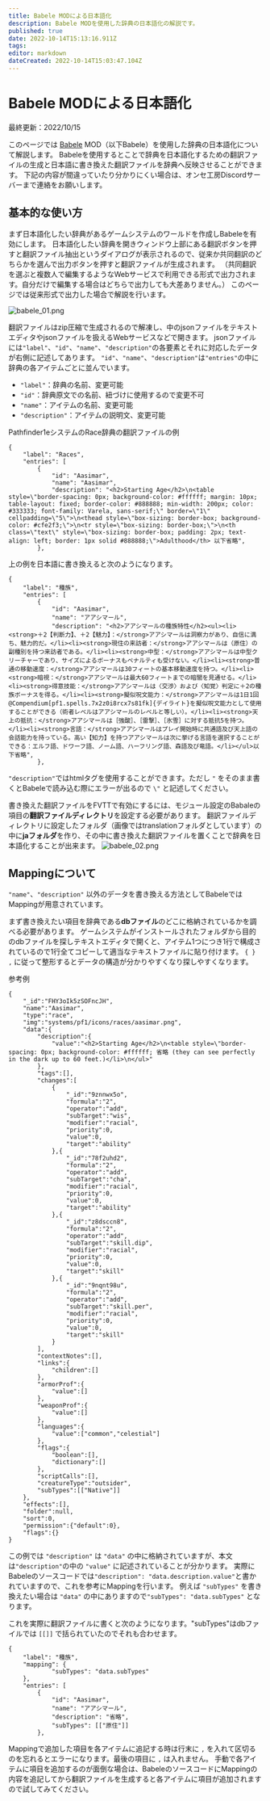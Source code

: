```yaml
---
title: Babele MODによる日本語化
description: Babele MODを使用した辞典の日本語化の解説です。
published: true
date: 2022-10-14T15:13:16.911Z
tags: 
editor: markdown
dateCreated: 2022-10-14T15:03:47.104Z
---
```


# Babele MODによる日本語化

最終更新：2022/10/15

このページでは [Babele](https://gitlab.com/riccisi/foundryvtt-babele) MOD（以下Babele）を使用した辞典の日本語化について解説します。
Babeleを使用するとことで辞典を日本語化するための翻訳ファイルの生成と日本語に書き換えた翻訳ファイルを辞典へ反映させることができます。
下記の内容が間違っていたり分かりにくい場合は、オンセ工房Discordサーバーまで連絡をお願いします。

## 基本的な使い方

まず日本語化したい辞典があるゲームシステムのワールドを作成しBabeleを有効にします。
日本語化したい辞典を開きウィンドウ上部にある翻訳ボタンを押すと翻訳ファイル抽出というダイアログが表示されるので、従来か共同翻訳のどちらかを選んで出力ボタンを押すと翻訳ファイルが生成されます。
（共同翻訳を選ぶと複数人で編集するようなWebサービスで利用できる形式で出力されます。自分だけで編集する場合はどちらで出力しても大差ありません。）
このページでは従来形式で出力した場合で解説を行います。

![babele_01.png](/images/japanese-community/shoki/babele_01.png)

翻訳ファイルはzip圧縮で生成されるので解凍し、中のjsonファイルをテキストエディタやjsonファイルを扱えるWebサービスなどで開きます。
jsonファイルには`"label"`、`"id"`、`"name"`、`"description"`の各要素とそれに対応したデータが右側に記述してあります。
`"id"`、`"name"`、`"description"`は`"entries"`の中に辞典の各アイテムごとに並んでいます。
- `"label"`：辞典の名前、変更可能
- `"id"`：辞典原文での名前、紐づけに使用するので変更不可
- `"name"`：アイテムの名前、変更可能
- `"description"`：アイテムの説明文、変更可能

Pathfinder1eシステムのRace辞典の翻訳ファイルの例
```
{
	"label": "Races",
	"entries": [
		{
			"id": "Aasimar",
			"name": "Aasimar",
			"description": "<h2>Starting Age</h2>\n<table style=\"border-spacing: 0px; background-color: #ffffff; margin: 10px; table-layout: fixed; border-color: #888888; min-width: 200px; color: #333333; font-family: Varela, sans-serif;\" border=\"1\" cellpadding=\"5\">\n<thead style=\"box-sizing: border-box; background-color: #cfe2f3;\">\n<tr style=\"box-sizing: border-box;\">\n<th class=\"text\" style=\"box-sizing: border-box; padding: 2px; text-align: left; border: 1px solid #888888;\">Adulthood</th> 以下省略",
		},  
```
上の例を日本語に書き換えると次のようになります。
```
{
	"label": "種族",
	"entries": [
		{
			"id": "Aasimar",
			"name": "アアシマール",
			"description": "<h2>アアシマールの種族特性</h2><ul><li><strong>＋2【判断力】、＋2【魅力】：</strong>アアシマールは洞察力があり、自信に満ち、魅力的だ。</li><li><strong>現住の来訪者：</strong>アアシマールは（原住）の副種別を持つ来訪者である。</li><li><strong>中型：</strong>アアシマールは中型クリーチャーであり、サイズによるボーナスもペナルティも受けない。</li><li><strong>普通の移動速度：</strong>アアシマールは30フィートの基本移動速度を持つ。</li><li><strong>暗視：</strong>アアシマールは最大60フィートまでの暗闇を見通せる。</li><li><strong>得意技能：</strong>アアシマールは〈交渉〉および〈知覚〉判定に＋2の種族ボーナスを得る。</li><li><strong>擬似呪文能力：</strong>アアシマールは1日1回@Compendium[pf1.spells.7x2z0i8rcx7s81fk]{デイライト}を擬似呪文能力として使用することができる（術者レベルはアアシマールのレベルと等しい）。</li><li><strong>天上の抵抗：</strong>アアシマールは［強酸］、［雷撃］、［氷雪］に対する抵抗5を持つ。</li><li><strong>言語：</strong>アアシマールはプレイ開始時に共通語及び天上語の会話能力を持っている。高い【知力】を持つアアシマールは次に挙げる言語を選択することができる：エルフ語、ドワーフ語、ノーム語、ハーフリング語、森語及び竜語。</li></ul>以下省略",
		},
```
`"description"`ではhtmlタグを使用することができます。ただし `"` をそのまま書くとBabeleで読み込む際にエラーが出るので `\"` と記述してください。

書き換えた翻訳ファイルをFVTTで有効にするには、モジュール設定のBabaleの項目の**翻訳ファイルディレクトリ**を設定する必要があります。
翻訳ファイルディレクトリに設定したフォルダ（画像ではtranslationフォルダとしています）の中に**jaフォルダ**を作り、その中に書き換えた翻訳ファイルを置くことで辞典を日本語化することが出来ます。
![babele_02.png](/images/japanese-community/shoki/babele_02.png)

## Mappingについて

`"name"`、`"description"` 以外のデータを書き換える方法としてBabeleではMappingが用意されています。

まず書き換えたい項目を辞典である**dbファイル**のどこに格納されているかを調べる必要があります。
ゲームシステムがインストールされたフォルダから目的のdbファイルを探しテキストエディタで開くと、アイテム1つにつき1行で構成されているので1行全てコピーして適当なテキストファイルに貼り付けます。
`{ } ,` に従って整形するとデータの構造が分かりやすくなり探しやすくなります。

参考例
```
{
	"_id":"FHY3oIk5zSOFncJH",
	"name":"Aasimar",
	"type":"race",
	"img":"systems/pf1/icons/races/aasimar.png",
	"data":{
		"description":{
			"value":"<h2>Starting Age</h2>\n<table style=\"border-spacing: 0px; background-color: #ffffff; 省略 (they can see perfectly in the dark up to 60 feet.)</li>\n</ul>"
		},
		"tags":[],
		"changes":[
			{
				"_id":"9znnwx5o",
				"formula":"2",
				"operator":"add",
				"subTarget":"wis",
				"modifier":"racial",
				"priority":0,
				"value":0,
				"target":"ability"
			},{
				"_id":"78f2uhd2",
				"formula":"2",
				"operator":"add",
				"subTarget":"cha",
				"modifier":"racial",
				"priority":0,
				"value":0,
				"target":"ability"
			},{
				"_id":"z8dsccn8",
				"formula":"2",
				"operator":"add",
				"subTarget":"skill.dip",
				"modifier":"racial",
				"priority":0,
				"value":0,
				"target":"skill"
			},{
				"_id":"9nqnt98u",
				"formula":"2",
				"operator":"add",
				"subTarget":"skill.per",
				"modifier":"racial",
				"priority":0,
				"value":0,
				"target":"skill"
			}
		],
		"contextNotes":[],
		"links":{
			"children":[]
		},
		"armorProf":{
			"value":[]
		},
		"weaponProf":{
			"value":[]
		},
		"languages":{
			"value":["common","celestial"]
		},
		"flags":{
			"boolean":[],
			"dictionary":[]
		},
		"scriptCalls":[],
		"creatureType":"outsider",
		"subTypes":[["Native"]]
	},
	"effects":[],
	"folder":null,
	"sort":0,
	"permission":{"default":0},
	"flags":{}
}
```
この例では `"description"` は `"data"` の中に格納されていますが、本文は`"description"`の中の `"value"` に記述されていることが分かります。
実際にBabeleのソースコードでは`"description": "data.description.value"`と書かれていますので、これを参考にMappingを行います。
例えば `"subTypes"` を書き換えたい場合は `"data"` の中にありますので`"subTypes": "data.subTypes"` となります。

これを実際に翻訳ファイルに書くと次のようになります。"subTypes"はdbファイルでは `[[]]` で括られていたのでそれも合わせます。
```
{
	"label": "種族",
    "mapping": {
			"subTypes": "data.subTypes"
    },
	"entries": [
		{
			"id": "Aasimar", 
			"name": "アアシマール",
			"description": "省略",
			"subTypes": [["原住"]]
		},
```
Mappingで追加した項目を各アイテムに追記する時は行末に `,` を入れて区切るのを忘れるとエラーになります。最後の項目に `,` は入れません。
手動で各アイテムに項目を追加するのが面倒な場合は、BabeleのソースコードにMappingの内容を追記してから翻訳ファイルを生成すると各アイテムに項目が追加されますので試してみてください。